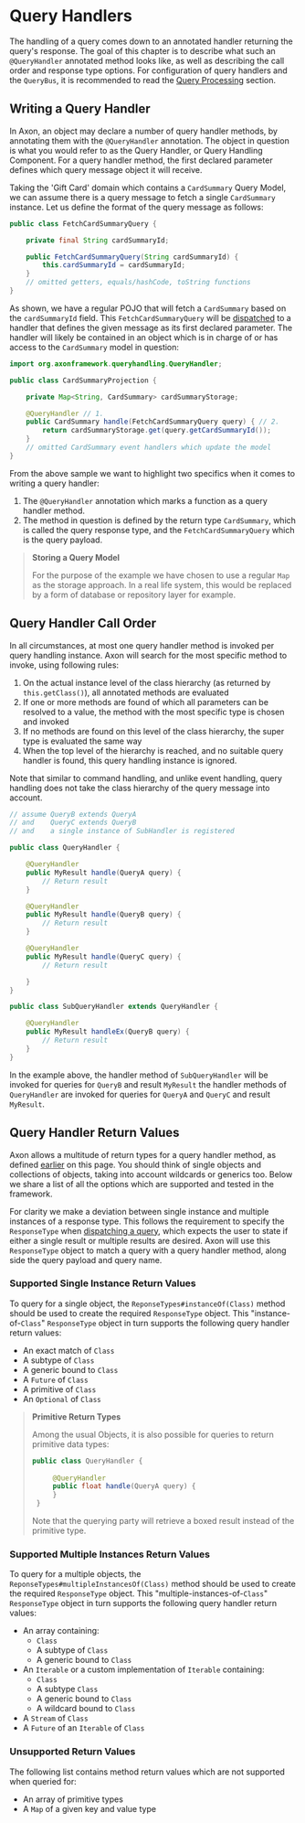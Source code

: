 # Query Handlers

The handling of a query comes down to an annotated handler returning the query's response. The goal of this chapter is to describe what such an `@QueryHandler` annotated method looks like, as well as describing the call order and response type options. For configuration of query handlers and the `QueryBus`, it is recommended to read the [Query Processing]() section.

## Writing a Query Handler

In Axon, an object may declare a number of query handler methods, by annotating them with the `@QueryHandler` annotation. The object in question is what you would refer to as the Query Handler, or Query Handling Component. For a query handler method, the first declared parameter defines which query message object it will receive.

Taking the 'Gift Card' domain which contains a `CardSummary` Query Model, we can assume there is a query message to fetch a single `CardSummary` instance. Let us define the format of the query message as follows:

```java
public class FetchCardSummaryQuery {

    private final String cardSummaryId;

    public FetchCardSummaryQuery(String cardSummaryId) {
        this.cardSummaryId = cardSummaryId;
    }
    // omitted getters, equals/hashCode, toString functions
}
```

As shown, we have a regular POJO that will fetch a `CardSummary` based on the `cardSummaryId` field. This `FetchCardSummaryQuery` will be [dispatched](dispatching-queries.md) to a handler that defines the given message as its first declared parameter. The handler will likely be contained in an object which is in charge of or has access to the `CardSummary` model in question:

```java
import org.axonframework.queryhandling.QueryHandler;

public class CardSummaryProjection {

    private Map<String, CardSummary> cardSummaryStorage;

    @QueryHandler // 1.
    public CardSummary handle(FetchCardSummaryQuery query) { // 2.
        return cardSummaryStorage.get(query.getCardSummaryId());
    }
    // omitted CardSummary event handlers which update the model
}
```

From the above sample we want to highlight two specifics when it comes to writing a query handler:

1. The `@QueryHandler` annotation which marks a function as a query handler method.
2. The method in question is defined by the return type `CardSummary`, which is called the query response type, and the `FetchCardSummaryQuery` which is the query payload.

> **Storing a Query Model**
>
> For the purpose of the example we have chosen to use a regular `Map` as the storage approach. In a real life system, this would be replaced by a form of database or repository layer for example.

## Query Handler Call Order

In all circumstances, at most one query handler method is invoked per query handling instance. Axon will search for the most specific method to invoke, using following rules:

1. On the actual instance level of the class hierarchy \(as returned by `this.getClass()`\), all annotated methods are evaluated
2. If one or more methods are found of which all parameters can be resolved to a value, the method with the most specific type is chosen and invoked
3. If no methods are found on this level of the class hierarchy, the super type is evaluated the same way
4. When the top level of the hierarchy is reached, and no suitable query handler is found, this query handling instance is ignored.

Note that similar to command handling, and unlike event handling, query handling does not take the class hierarchy of the query message into account.

```java
// assume QueryB extends QueryA 
// and    QueryC extends QueryB
// and    a single instance of SubHandler is registered

public class QueryHandler {

    @QueryHandler
    public MyResult handle(QueryA query) {
        // Return result
    }

    @QueryHandler
    public MyResult handle(QueryB query) {
        // Return result
    }

    @QueryHandler
    public MyResult handle(QueryC query) {
        // Return result

    }
}

public class SubQueryHandler extends QueryHandler {

    @QueryHandler
    public MyResult handleEx(QueryB query) {
        // Return result
    }
}
```

In the example above, the handler method of `SubQueryHandler` will be invoked for queries for `QueryB` and result `MyResult` the handler methods of `QueryHandler` are invoked for queries for `QueryA` and `QueryC` and result `MyResult`.

## Query Handler Return Values

Axon allows a multitude of return types for a query handler method, as defined [earlier](handling-queries.md#writing-a-query-handler) on this page. You should think of single objects and collections of objects, taking into account wildcards or generics too. Below we share a list of all the options which are supported and tested in the framework.

For clarity we make a deviation between single instance and multiple instances of a response type. This follows the requirement to specify the `ResponseType` when [dispatching a query](dispatching-queries.md), which expects the user to state if either a single result or multiple results are desired. Axon will use this `ResponseType` object to match a query with a query handler method, along side the query payload and query name.

### Supported Single Instance Return Values

To query for a single object, the `ReponseTypes#instanceOf(Class)` method should be used to create the required `ResponseType` object. This "instance-of-`Class`" `ResponseType` object in turn supports the following query handler return values:

* An exact match of `Class`
* A subtype of `Class`
* A generic bound to `Class`
* A `Future` of `Class`
* A primitive of `Class`
* An `Optional` of `Class`

> **Primitive Return Types**
>
> Among the usual Objects, it is also possible for queries to return primitive data types:
>
> ```java
> public class QueryHandler {
>  
>      @QueryHandler
>      public float handle(QueryA query) {
>      }
>  }
> ```
>
> Note that the querying party will retrieve a boxed result instead of the primitive type.

### Supported Multiple Instances Return Values

To query for a multiple objects, the `ReponseTypes#multipleInstancesOf(Class)` method should be used to create the required `ResponseType` object. This "multiple-instances-of-`Class`" `ResponseType` object in turn supports the following query handler return values:

* An array containing:
  * `Class`
  * A subtype of `Class`
  * A generic bound to `Class`
* An `Iterable` or a custom implementation of `Iterable` containing:
  * `Class`
  * A subtype `Class`
  * A generic bound to `Class`
  * A wildcard bound to `Class`
* A `Stream` of `Class`
* A `Future` of an `Iterable` of `Class`

### Unsupported Return Values

The following list contains method return values which are not supported when queried for:

* An array of primitive types
* A `Map` of a given key and value type


